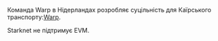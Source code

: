 Команда Warp в Нідерландах розробляє суцільність для Каїрського транспорту:[Warp](https://github.com/NethermindEth/warp).

Starknet не підтримує EVM.